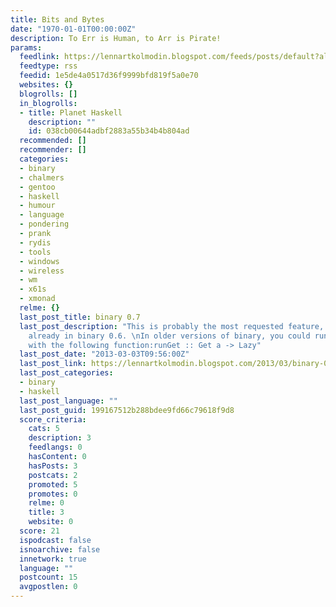 ```yaml
---
title: Bits and Bytes
date: "1970-01-01T00:00:00Z"
description: To Err is Human, to Arr is Pirate!
params:
  feedlink: https://lennartkolmodin.blogspot.com/feeds/posts/default?alt=rss
  feedtype: rss
  feedid: 1e5de4a0517d36f9999bfd819f5a0e70
  websites: {}
  blogrolls: []
  in_blogrolls:
  - title: Planet Haskell
    description: ""
    id: 038cb00644adbf2883a55b34b4b804ad
  recommended: []
  recommender: []
  categories:
  - binary
  - chalmers
  - gentoo
  - haskell
  - humour
  - language
  - pondering
  - prank
  - rydis
  - tools
  - windows
  - wireless
  - wm
  - x61s
  - xmonad
  relme: {}
  last_post_title: binary 0.7
  last_post_description: "This is probably the most requested feature, and was introduced
    already in binary 0.6. \nIn older versions of binary, you could run the Get monad
    with the following function:runGet :: Get a -> Lazy"
  last_post_date: "2013-03-03T09:56:00Z"
  last_post_link: https://lennartkolmodin.blogspot.com/2013/03/binary-07.html
  last_post_categories:
  - binary
  - haskell
  last_post_language: ""
  last_post_guid: 199167512b288bdee9fd66c79618f9d8
  score_criteria:
    cats: 5
    description: 3
    feedlangs: 0
    hasContent: 0
    hasPosts: 3
    postcats: 2
    promoted: 5
    promotes: 0
    relme: 0
    title: 3
    website: 0
  score: 21
  ispodcast: false
  isnoarchive: false
  innetwork: true
  language: ""
  postcount: 15
  avgpostlen: 0
---
```

